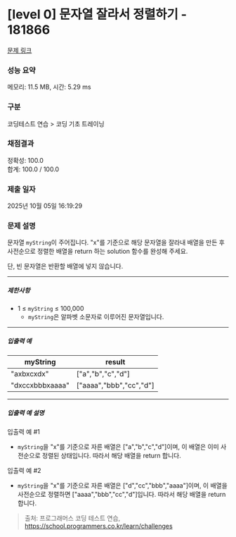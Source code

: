 # [level 0] 문자열 잘라서 정렬하기 - 181866 

[문제 링크](https://school.programmers.co.kr/learn/courses/30/lessons/181866) 

### 성능 요약

메모리: 11.5 MB, 시간: 5.29 ms

### 구분

코딩테스트 연습 > 코딩 기초 트레이닝

### 채점결과

정확성: 100.0<br/>합계: 100.0 / 100.0

### 제출 일자

2025년 10월 05일 16:19:29

### 문제 설명

<p>문자열 <code>myString</code>이 주어집니다. "x"를 기준으로 해당 문자열을 잘라내 배열을 만든 후 사전순으로 정렬한 배열을 return 하는 solution 함수를 완성해 주세요.</p>

<p>단, 빈 문자열은 반환할 배열에 넣지 않습니다.</p>

<hr>

<h5>제한사항</h5>

<ul>
<li>1 ≤ <code>myString</code> ≤ 100,000

<ul>
<li><code>myString</code>은 알파벳 소문자로 이루어진 문자열입니다.</li>
</ul></li>
</ul>

<hr>

<h5>입출력 예</h5>
<table class="table">
        <thead><tr>
<th>myString</th>
<th>result</th>
</tr>
</thead>
        <tbody><tr>
<td>"axbxcxdx"</td>
<td>["a","b","c","d"]</td>
</tr>
<tr>
<td>"dxccxbbbxaaaa"</td>
<td>["aaaa","bbb","cc","d"]</td>
</tr>
</tbody>
      </table>
<hr>

<h5>입출력 예 설명</h5>

<p>입출력 예 #1</p>

<ul>
<li><code>myString</code>을 "x"를 기준으로 자른 배열은 ["a","b","c","d"]이며, 이 배열은 이미 사전순으로 정렬된 상태입니다. 따라서 해당 배열을 return 합니다.</li>
</ul>

<p>입출력 예 #2</p>

<ul>
<li><code>myString</code>을 "x"를 기준으로 자른 배열은 ["d","cc","bbb","aaaa"]이며, 이 배열을 사전순으로 정렬하면 ["aaaa","bbb","cc","d"]입니다. 따라서 해당 배열을 return 합니다.</li>
</ul>


> 출처: 프로그래머스 코딩 테스트 연습, https://school.programmers.co.kr/learn/challenges